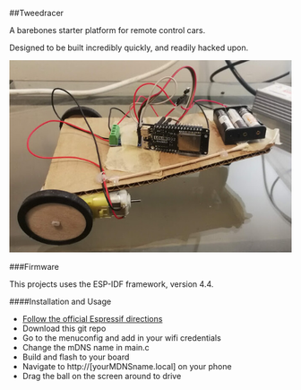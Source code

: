 ##Tweedracer

A barebones starter platform for remote control cars.

Designed to be built incredibly quickly, and readily hacked upon.


![sideview](docs/side.jpeg)


###Firmware



This projects uses the ESP-IDF framework, version 4.4.


####Installation and Usage

- [Follow the official Espressif directions](https://docs.espressif.com/projects/esp-idf/en/stable/esp32/get-started/index.html#installation-step-by-step)
- Download this git repo
- Go to the menuconfig and add in your wifi credentials
- Change the mDNS name in main.c
- Build and flash to your board
- Navigate to http://[yourMDNSname.local] on your phone
- Drag the ball on the screen around to drive